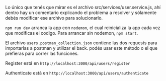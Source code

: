 Lo único que tenés que mirar es el archivo src/services/user.service.js, ahí dentro hay un comentario explicando el problema a resolver y sólamente debés modificar ese archivo para solucionarlo.

`npm run dev` arranca la app con `nodemon`, el cual reinicializa la app cada vez que modificas el codigo. Para arrancar sin nodemon, `npm start`.

El archivo `users.postman_collection.json` contiene las dos requests para importarlas a postman y utilizar el back. podés usar este método o el que prefieras para correr las funciones.

Register está en `http://localhost:3000/api/users/register`

Authenticate está en `http://localhost:3000/api/users/authenticate`
